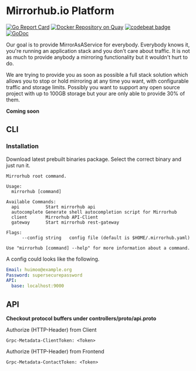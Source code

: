 # Mirrorhub.io Platform

[![Go Report Card](https://goreportcard.com/badge/github.com/mirrorhub-io/platform)](https://goreportcard.com/report/github.com/mirrorhub-io/platform)
[![Docker Repository on Quay](https://quay.io/repository/mirrorhub/platform/status "Docker Repository on Quay")](https://quay.io/repository/mirrorhub/platform)
[![codebeat badge](https://codebeat.co/badges/605c5d37-6f31-44c9-afeb-a0833251b930)](https://codebeat.co/projects/github-com-mirrorhub-io-platform)
[![GoDoc](https://godoc.org/github.com/mirrorhub-io/platform?status.svg)](https://godoc.org/github.com/mirrorhub-io/platform)

Our goal is to provide MirrorAsAService for everybody. Everybody knows it, you're running an application stack and you don't care about traffic. It is not as much to provide anybody a mirroring functionality but it wouldn't hurt to do.

We are trying to provide you as soon as possible a full stack solution which allows you to stop or hold mirroring at any time you want, with configurable traffic and storage limits. Possibly you want to support any open source project with up to 100GB storage but your are only able to provide 30% of them. 

**Coming soon**

## CLI

### Installation

Download latest prebuilt binaries package. Select the correct binary and just run it.

```
Mirrorhub root command.

Usage:
  mirrorhub [command]

Available Commands:
  api          Start mirrorhub api
  autocomplete Generate shell autocompletion script for Mirrorhub
  client       Mirrorhub API-Client
  gateway      Start mirrorhub rest-gateway

Flags:
      --config string   config file (default is $HOME/.mirrorhub.yaml)

Use "mirrorhub [command] --help" for more information about a command.
```

A config could looks like the following.

```yaml
Email: huimoo@example.org
Password: supersecurepassword
API:
  base: localhost:9000
```

## API

**Checkout protocol buffers under controllers/proto/api.proto**

Authorize (HTTP-Header) from Client

```
Grpc-Metadata-ClientToken: <Token>
```

Authorize (HTTP-Header) from Frontend

```
Grpc-Metadata-ContactToken: <Token>
```
